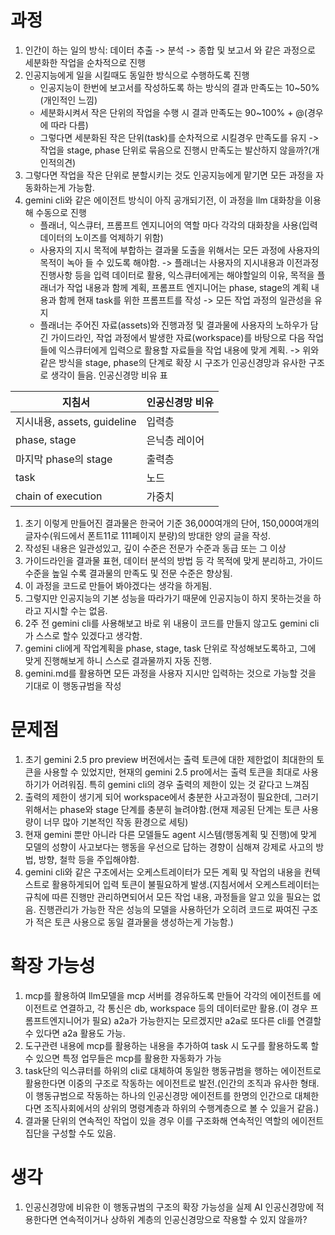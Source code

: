# 과정
1. 인간이 하는 일의 방식: 데이터 추출 -> 분석 -> 종합 및 보고서 와 같은 과정으로 세분화한 작업을 순차적으로 진행
2. 인공지능에게 일을 시킬때도 동일한 방식으로 수행하도록 진행
   - 인공지능이 한번에 보고서를 작성하도록 하는 방식의 결과 만족도는 10~50%(개인적인 느낌)
   - 세분화시켜서 작은 단위의 작업을 수행 시 결과 만족도는 90~100% + @(경우에 따라 다름)
   - 그렇다면 세분화된 작은 단위(task)를 순차적으로 시킬경우 만족도를 유지
   -> 작업을 stage, phase 단위로 묶음으로 진행시 만족도는 발산하지 않을까?(개인적의견)
1. 그렇다면 작업을 작은 단위로 분할시키는 것도 인공지능에게 맡기면 모든 과정을 자동화하는게 가능함.
2. gemini cli와 같은 에이전트 방식이 아직 공개되기전, 이 과정을 llm 대화창을 이용해 수동으로 진행
   - 플래너, 익스큐터, 프롬프트 엔지니어의 역할 마다 각각의 대화창을 사용(입력 데이터의 노이즈를 억제하기 위함)
   - 사용자의 지시 목적에 부합하는 결과물 도출을 위해서는 모든 과정에 사용자의 목적이 녹아 들 수 있도록 해야함. -> 플래너는 사용자의 지시내용과 이전과정 진행사항 등을 입력 데이터로 활용, 익스큐터에게는 해야할일의 이유, 목적을 플래너가 작업 내용과 함께 계획, 프롬프트 엔지니어는 phase, stage의 계획 내용과 함께 현재 task를 위한 프롬프트를 작성 -> 모든 작업 과정의 일관성을 유지
   - 플래너는 주어진 자료(assets)와 진행과정 및 결과물에 사용자의 노하우가 담긴 가이드라인, 작업 과정에서 발생한 자료(workspace)를 바탕으로 다음 작업들에 익스큐터에게 입력으로 활용할 자료들을 작업 내용에 맞게 계획.
   -> 위와 같은 방식을 stage, phase의 단계로 확장 시 구조가 인공신경망과 유사한 구조로 생각이 들음.
   인공신경망 비유 표
   
| 지침서                     | 인공신경망 비유 |
| ----------------------- | -------- |
| 지시내용, assets, guideline | 입력층      |
| phase, stage            | 은닉층 레이어  |
| 마지막 phase의 stage        | 출력층      |
| task                    | 노드       |
| chain of execution      | 가중치      |
1. 초기 이렇게 만들어진 결과물은 한국어 기준 36,000여개의 단어, 150,000여개의 글자수(워드에서 폰트11로 111페이지 분량)의 방대한 양의 글을 작성.
2. 작성된 내용은 일관성있고, 깊이 수준은 전문가 수준과 동급 또는 그 이상
3. 가이드라인을 결과물 표현, 데이터 분석의 방법 등 각 목적에 맞게 분리하고, 가이드 수준을 높일 수록 결과물의 만족도 및 전문 수준은 향상됨.
4. 이 과정을 코드로 만들어 봐야겠다는 생각을 하게됨.
5. 그렇지만 인공지능의 기본 성능을 따라가기 때문에 인공지능이 하지 못하는것을 하라고 지시할 수는 없음.
6. 2주 전 gemini cli를 사용해보고 바로 위 내용이 코드를 만들지 않고도 gemini cli가 스스로 할수 있겠다고 생각함.
7. gemini cli에게 작업계획을 phase, stage, task 단위로 작성해보도록하고, 그에 맞게 진행해보게 하니 스스로 결과물까지 자동 진행.
8. gemini.md를 활용하면 모든 과정을 사용자 지시만 입력하는 것으로 가능할 것을 기대로 이 행동규범을 작성

# 문제점
1. 초기 gemini 2.5 pro preview 버전에서는 출력 토큰에 대한 제한없이 최대한의 토큰을 사용할 수 있었지만, 현재의 gemini 2.5 pro에서는 출력 토큰을 최대로 사용하기가 어려워짐. 특히 gemini cli의 경우 출력의 제한이 있는 것 같다고 느껴짐
2. 출력의 제한이 생기게 되어 workspace에서 충분한 사고과정이 필요한데, 그러기 위해서는 phase와 stage 단계를 충분히 늘려야함.(현재 제공된 단계는 토큰 사용량이 너무 많아 기본적인 작동 환경으로 세팅)
3. 현재 gemini 뿐만 아니라 다른 모델들도 agent 시스템(행동계획 및 진행)에 맞게 모델의 성향이 사고보다는 행동을 우선으로 답하는 경향이 심해져 강제로 사고의 방법, 방향, 철학 등을 주입해야함.
4. gemini cli와 같은 구조에서는 오케스트레이터가 모든 계획 및 작업의 내용을 컨텍스트로 활용하게되어 입력 토큰이 불필요하게 발생.(지침서에서 오케스트레이터는 규칙에 따른 진행만 관리하면되어서 모든 작업 내용, 과정들을 알고 있을 필요는 없음. 진행관리가 가능한 작은 성능의 모델을 사용하던가  오히려 코드로 짜여진 구조가 적은 토큰 사용으로 동일 결과물을 생성하는게 가능함.)

# 확장 가능성
1. mcp를 활용하여 llm모델을 mcp 서버를 경유하도록 만들어 각각의 에이전트를 에이전트로 연결하고, 각 통신은 db, workspace 등의 데이터로만 활용.(이 경우 프롬프트엔지니어가 필요) a2a가 가능한지는 모르겠지만 a2a로 또다른 cli를 연결할 수 있다면 a2a 활용도 가능.
2. 도구관련 내용에 mcp를 활용하는 내용을 추가하여 task 시 도구를 활용하도록 할 수 있으면 특정 업무들은 mcp를 활용한 자동화가 가능
3. task단의 익스큐터를 하위의 cli로 대체하여 동일한 행동규범을 행하는 에이전트로 활용한다면 이중의 구조로 작동하는 에이전트로 발전.(인간의 조직과 유사한 형태. 이 행동규범으로 작동하는 하나의 인공신경망 에이전트를 한명의 인간으로 대체한다면 조직사회에서의 상위의 명령계층과 하위의 수행계층으로 볼 수 있을거 같음.)
4. 결과물 단위의 연속적인 작업이 있을 경우 이를 구조화해 연속적인 역할의 에이전트 집단을 구성할 수도 있음.
# 생각
1. 인공신경망에 비유한 이 행동규범의 구조의 확장 가능성을 실제 AI 인공신경망에 적용한다면 연속적이거나 상하위 계층의 인공신경망으로 작용할 수 있지 않을까?